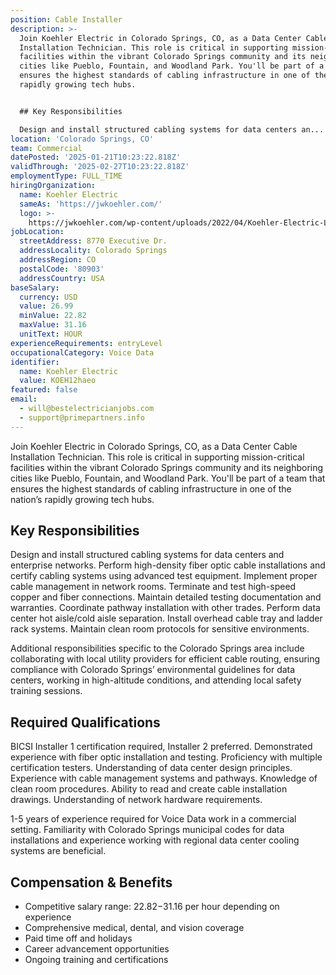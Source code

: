 ```yaml
---
position: Cable Installer
description: >-
  Join Koehler Electric in Colorado Springs, CO, as a Data Center Cable
  Installation Technician. This role is critical in supporting mission-critical
  facilities within the vibrant Colorado Springs community and its neighboring
  cities like Pueblo, Fountain, and Woodland Park. You'll be part of a team that
  ensures the highest standards of cabling infrastructure in one of the nation’s
  rapidly growing tech hubs.


  ## Key Responsibilities

  Design and install structured cabling systems for data centers an...
location: 'Colorado Springs, CO'
team: Commercial
datePosted: '2025-01-21T10:23:22.818Z'
validThrough: '2025-02-27T10:23:22.818Z'
employmentType: FULL_TIME
hiringOrganization:
  name: Koehler Electric
  sameAs: 'https://jwkoehler.com/'
  logo: >-
    https://jwkoehler.com/wp-content/uploads/2022/04/Koehler-Electric-Logo-2022-01.svg
jobLocation:
  streetAddress: 8770 Executive Dr.
  addressLocality: Colorado Springs
  addressRegion: CO
  postalCode: '80903'
  addressCountry: USA
baseSalary:
  currency: USD
  value: 26.99
  minValue: 22.82
  maxValue: 31.16
  unitText: HOUR
experienceRequirements: entryLevel
occupationalCategory: Voice Data
identifier:
  name: Koehler Electric
  value: KOEH12haeo
featured: false
email:
  - will@bestelectricianjobs.com
  - support@primepartners.info
---
```




Join Koehler Electric in Colorado Springs, CO, as a Data Center Cable Installation Technician. This role is critical in supporting mission-critical facilities within the vibrant Colorado Springs community and its neighboring cities like Pueblo, Fountain, and Woodland Park. You'll be part of a team that ensures the highest standards of cabling infrastructure in one of the nation’s rapidly growing tech hubs.

## Key Responsibilities
Design and install structured cabling systems for data centers and enterprise networks. Perform high-density fiber optic cable installations and certify cabling systems using advanced test equipment. Implement proper cable management in network rooms. Terminate and test high-speed copper and fiber connections. Maintain detailed testing documentation and warranties. Coordinate pathway installation with other trades. Perform data center hot aisle/cold aisle separation. Install overhead cable tray and ladder rack systems. Maintain clean room protocols for sensitive environments. 

Additional responsibilities specific to the Colorado Springs area include collaborating with local utility providers for efficient cable routing, ensuring compliance with Colorado Springs’ environmental guidelines for data centers, working in high-altitude conditions, and attending local safety training sessions.

## Required Qualifications
BICSI Installer 1 certification required, Installer 2 preferred. Demonstrated experience with fiber optic installation and testing. Proficiency with multiple certification testers. Understanding of data center design principles. Experience with cable management systems and pathways. Knowledge of clean room procedures. Ability to read and create cable installation drawings. Understanding of network hardware requirements. 

1-5 years of experience required for Voice Data work in a commercial setting. Familiarity with Colorado Springs municipal codes for data installations and experience working with regional data center cooling systems are beneficial.

## Compensation & Benefits
- Competitive salary range: $22.82-$31.16 per hour depending on experience
- Comprehensive medical, dental, and vision coverage
- Paid time off and holidays
- Career advancement opportunities
- Ongoing training and certifications
